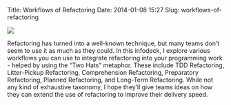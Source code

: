 Title: Workflows of Refactoring
Date: 2014-01-08 15:27
Slug: workflows-of-refactoring

<div class="img floating">

[![](http://martinfowler.com/articles/workflowsOfRefactoring/trilby.png)](http://martinfowler.com/articles/workflowsOfRefactoring)

</div>

Refactoring has turned into a well-known technique, but many teams don’t
seem to use it as much as they could. In this infodeck, I explore
various workflows you can use to integrate refactoring into your
programming work - helped by using the “Two Hats” metaphor. These
include TDD Refactoring, Litter-Pickup Refactoring, Comprehension
Refactoring, Preparatory Refactoring, Planned Refactoring, and Long-Term
Refactoring. While not any kind of exhaustive taxonomy, I hope they’ll
give teams ideas on how they can extend the use of refactoring to
improve their delivery speed.

</p>

